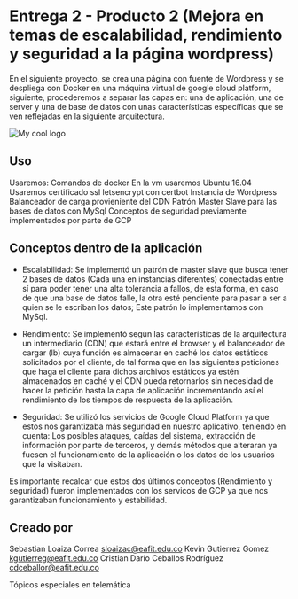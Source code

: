 # Entrega 2 - Producto 2 (Mejora en temas de escalabilidad, rendimiento y seguridad a la página wordpress)

En el siguiente proyecto, se crea una página con fuente de Wordpress y se despliega con Docker en una máquina virtual de google cloud platform, siguiente, procederemos a separar las capas en: una de aplicación, una de server y una de base de datos con unas características específicas que se ven reflejadas en la siguiente arquitectura.

<img src="D:/Semestre 9/TopicosTelematica/arquitect.png" alt="My cool logo"/>

## Uso

Usaremos: 
Comandos de docker
En la vm usaremos Ubuntu 16.04
Usaremos certificado ssl letsencrypt con certbot
Instancia de Wordpress
Balanceador de carga provieniente del CDN
Patrón Master Slave para las bases de datos con MySql
Conceptos de seguridad previamente implementados por parte de GCP
 
## Conceptos dentro de la aplicación

- Escalabilidad: Se implementó un patrón de master slave que busca tener 2 bases de datos (Cada una en instancias diferentes) conectadas entre sí para poder tener una alta tolerancia a fallos, de esta forma, en caso de que una base de datos falle, la otra esté pendiente para pasar a ser a quien se le escriban los datos; Este patrón lo implementamos con MySql.

- Rendimiento: Se implementó según las características de la arquitectura un intermediario (CDN) que estará entre el browser y el balanceador de cargar (lb) cuya función es almacenar en caché los datos estáticos solicitados por el cliente, de tal forma que en las siguientes peticiones que haga el cliente para dichos archivos estáticos ya estén almacenados en caché y el CDN pueda retornarlos sin necesidad de hacer la petición hasta la capa de aplicación incrementando así el rendimiento de los tiempos de respuesta de la aplicación.

- Seguridad: Se utilizó los servicios de Google Cloud Platform ya que estos nos garantizaba más seguridad en nuestro aplicativo, teniendo en cuenta: Los posibles ataques, caídas del sistema, extracción de información por parte de terceros, y demás métodos que alteraran ya fuesen el funcionamiento de la aplicación o los datos de los usuarios que la visitaban.

Es importante recalcar que estos dos últimos conceptos (Rendimiento y seguridad) fueron implementados con los servicos de GCP ya que nos garantizaban funcionamiento y estabilidad.

## Creado por
Sebastian Loaiza Correa
sloaizac@eafit.edu.co
Kevin Gutierrez Gomez
kgutierreg@eafit.edu.co
Cristian Darío Ceballos Rodríguez
cdceballor@eafit.edu.co

Tópicos especiales en telemática
